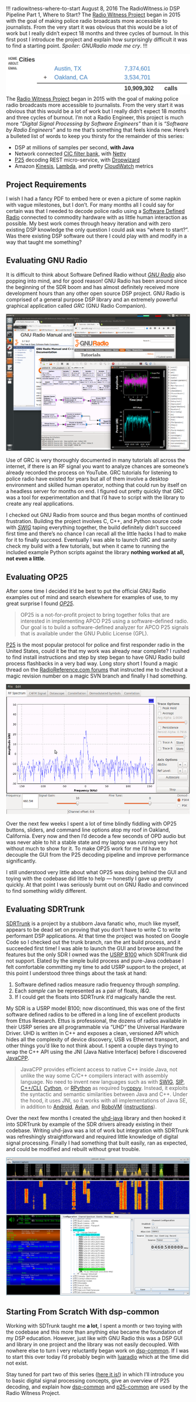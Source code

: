 !!!
radiowitness-where-to-start
August 8, 2016
The RadioWitness.io DSP Pipeline Part 1, Where to Start?
The [Radio Witness Project](http://radiowitness.io) began in 2015 with the goal of making police radio broadcasts more accessible to journalists. From the very start it was obvious that this would be a lot of work but I really didn’t expect 18 months and three cycles of burnout. In this first post I introduce the project and explain how surprisingly difficult it was to find a starting point. *Spoiler: GNURadio made me cry*.
!!!


![](/img/radiowitness/view-cities.png)
The [Radio Witness Project](http://radiowitness.io) began in 2015 with the goal of making police radio broadcasts more accessible to journalists. From the very start it was obvious that this would be a lot of work but I really didn’t expect 18 months and three cycles of burnout. I’m not a Radio Engineer, this project is much more *“Digital Signal Processing by Software Engineers”* than it is *“Software by Radio Engineers”* and to me that’s something that feels kinda new. Here’s a bulleted list of words to keep you thirsty for the remainder of this series:

* DSP at millions of samples per second, **with Java**
* Network connected [CIC filter bank](https://en.wikipedia.org/wiki/Cascaded_integrator%E2%80%93comb_filter), with [Netty](http://netty.io/)
* [P25](https://en.wikipedia.org/wiki/Project_25) decoding REST micro-service, with [Dropwizard](http://www.dropwizard.io/)
* Amazon [Kinesis](https://aws.amazon.com/kinesis/), [Lambda](https://aws.amazon.com/lambda/), and pretty [CloudWatch](https://aws.amazon.com/cloudwatch/) metrics

## Project Requirements
I wish I had a fancy PDF to embed here or even a picture of some napkin with vague milestones, but I don’t. For many months all I could say for certain was that I needed to decode police radio using a [Software Defined Radio](https://en.wikipedia.org/wiki/Software-defined_radio) connected to commodity hardware with as little human interaction as possible. My best work comes through heavy iteration and with zero existing DSP knowledge the only question I could ask was “where to start?”. Was there existing DSP software out there I could play with and modify in a way that taught me something?

## Evaluating GNU Radio
It is difficult to think about Software Defined Radio without *[GNU Radio](http://gnuradio.org/)* also popping into mind, and for good reason! GNU Radio has been around since the beginning of the SDR boom and has almost definitely received more development hours than any other open source DSP project. GNU Radio is comprised of a general purpose DSP library and an extremely powerful graphical application called *GRC* (GNU Radio Companion).

![](/img/radiowitness/gnu-radio-companion.png)

Use of GRC is very thoroughly documented in many tutorials all across the internet, if there is an RF signal you want to analyze chances are someone’s already recorded the process on YouTube. GRC tutorials for listening to police radio have existed for years but all of them involve a desktop environment and skilled human operator, nothing that could run by itself on a headless server for months on end. I figured out pretty quickly that GRC was a tool for experimentation and that I’d have to script with the library to create any real applications.

I checked out GNU Radio from source and thus began months of continued frustration. Building the project involves C, C++, and Python source code with *[SWIG](http://www.swig.org/)* taping everything together, the build definitely didn’t succeed first time and there’s no chance I can recall all the little hacks I had to make for it to finally succeed. Eventually I was able to launch GRC and sanity check my build with a few tutorials, but when it came to running the included example Python scripts against the library **nothing worked at all, not even a little**.

## Evaluating OP25
After some time I decided it’d be best to put the official GNU Radio examples out of mind and search elsewhere for examples of use, to my great surprise I found *[OP25](http://op25.osmocom.org/trac/wiki)*.

> OP25 is a not-for-profit project to bring together folks that are interested in implementing APCO P25 using a software-defined radio. Our goal is to build a software-defined analyzer for APCO P25 signals that is available under the GNU Public License (GPL).

[P25](https://en.wikipedia.org/wiki/Project_25) is the most popular protocol for police and first responder radio in the United States, could it be that my work was already near complete? I rushed to find install instructions and step by step began to have GNU Radio build process flashbacks in a very bad way. Long story short I found a magic thread on the [RadioReference.com forums](http://forums.radioreference.com/) that instructed me to checkout a magic revision number on a magic SVN branch and finally I had something.

![](/img/radiowitness/op25.png)

Over the next few weeks I spent a lot of time blindly fiddling with OP25 buttons, sliders, and command line options atop my roof in Oakland, California. Every now and then I’d decode a few seconds of OPD audio but was never able to hit a stable state and my laptop was running very hot without much to show for it. To make OP25 work for me I’d have to decouple the GUI from the P25 decoding pipeline and improve performance significantly.

I still understood very little about what OP25 was doing behind the GUI and toying with the codebase did little to help — honestly I gave up pretty quickly. At that point I was seriously burnt out on GNU Radio and convinced to find something wildly different.

## Evaluating SDRTrunk
[SDRTrunk](https://github.com/DSheirer/sdrtrunk) is a project by a stubborn Java fanatic who, much like myself, appears to be dead set on proving that you don’t have to write C to write performant DSP applications. At that time the project was hosted on Google Code so I checked out the trunk branch, ran the ant build process, and it succeeded first time! I was able to launch the GUI and browse around the features but the only SDR I owned was the [USRP B100](http://files.ettus.com/manual/page_usrp_b100.html) which SDRTrunk did not support. Elated by the simple build process and pure-Java codebase I felt comfortable committing my time to add USRP support to the project, at this point I understood three things about the task at hand:

1. Software defined radios measure radio frequency through *sampling*.
2. Each *sample* can be represented as a pair of floats, *I&Q*.
3. If I could get the floats into SDRTrunk it’d magically handle the rest.

My SDR is a USRP model B100; now discontinued, this was one of the first software defined radios to be offered in a long line of excellent products from Ettus Research. Ettus is professional, the dozens of radios available in their USRP series are all programmable via *“UHD”* the Universal Hardware Driver. UHD is written in C++ and exposes a clean, versioned API which hides all the complexity of device discovery, USB vs Ethernet transport, and other things you’d like to not think about. I spent a couple days trying to wrap the C++ API using the JNI (Java Native Interface) before I discovered [JavaCPP](https://github.com/bytedeco/javacpp).

> JavaCPP provides efficient access to native C++ inside Java, not unlike the way some C/C++ compilers interact with assembly language. No need to invent new languages such as with [SWIG](http://www.swig.org/), [SIP](http://riverbankcomputing.co.uk/software/sip/), [C++/CLI](http://www.ecma-international.org/publications/standards/Ecma-372.htm), [Cython](http://www.cython.org/), or [RPython](https://pypi.python.org/pypi/rpython) as required by[cppyy](http://doc.pypy.org/en/latest/cppyy.html). Instead, it exploits the syntactic and semantic similarities between Java and C++. Under the hood, it uses JNI, so it works with all implementations of Java SE, in addition to [Android](http://www.android.com/), [Avian](https://readytalk.github.io/avian/), and [RoboVM](http://www.robovm.org/) ([instructions](https://github.com/bytedeco/javacpp#instructions-for-android-avian-and-robovm)).

Over the next few months I created the [uhd-java](https://github.com/radiowitness/uhd-java) library and then hooked it into SDRTrunk by example of the SDR drivers already existing in their codebase. Writing uhd-java was a lot of work but integration with SDRTrunk was refreshingly straightforward and required little knowledge of digital signal processing. Finally I had something that built easily, ran as expected, and could be modified and rebuilt without great trouble.

![](/img/radiowitness/sdr-trunk.png)

## Starting From Scratch With dsp-common
Working with SDTrunk taught me **a lot**, I spent a month or two toying with the codebase and this more than anything else became the foundation of my DSP education. However, just like with GNU Radio this was a DSP GUI and library in one project and the library was not easily decoupled. With nowhere else to turn I very reluctantly began work on [dsp-common](https://github.com/radiowitness/dsp-common). If I was to start this over today I’d probably begin with [luaradio](http://luaradio.io/) which at the time did not exist.

Stay tuned for part two of this series ([here it is!](/blog/radiowitness-decoding-p25)) in which I’ll introduce you to basic digital signal processing concepts, give an overview of P25 decoding, and explain how [dsp-common](https://github.com/radiowitness/dsp-common) and [p25-common](https://github.com/radiowitness/p25-common) are used by the Radio Witness Project.
